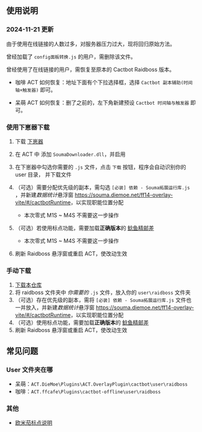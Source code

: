 ## 使用说明

### 2024-11-21 更新

由于使用在线链接的人数过多，对服务器压力过大，现将回归原始方法。

曾经加载了 `config面板转换.js` 的用户，需删除该文件。

曾经使用了在线链接的用户，需恢复至原本的 Cactbot Raidboss 版本。

- 咖啡 ACT 如何恢复：地址下面有个下拉选择框，选择 `Cactbot 副本辅助(时间轴+触发器)` 即可。

- 呆萌 ACT 如何恢复：删了之前的，左下角新建预设 `Cactbot 时间轴与触发器` 即可。

### 使用下崽器下载

1. 下载 [下崽器](https://github.com/Souma-Sumire/SoumaDownloader/releases)
1. 在 ACT 中 添加 `SoumaDownloader.dll`，并启用
1. 在下崽器中勾选你需要的 `.js` 文件，点击 `下载` 按钮，程序会自动识别你的 user 目录， 并下载文件
1. （可选）需要分配优先级的副本，需勾选 `[必装] 依赖 - Souma拓展运行库.js` ，并新建*数据统计*悬浮窗 <https://souma.diemoe.net/ff14-overlay-vite/#/cactbotRuntime>，以实现职能位置分配

    - 本次零式 M1S ~ M4S 不需要这一步操作

1. （可选）若使用标点功能，需要加载**正确版本**的 [鲶鱼精邮差](https://github.com/Natsukage/PostNamazu/releases)

    - 本次零式 M1S ~ M4S 不需要这一步操作

1. 刷新 Raidboss 悬浮窗或重启 ACT，使改动生效

### 手动下载

1. [下载本仓库](https://github.com/Souma-Sumire/raidboss-user-js-public/archive/refs/heads/main.zip)
1. 将 raidboss 文件夹中 *你需要的* `.js` 文件，放入你的 `user\raidboss` 文件夹
1. （可选）存在优先级的副本，需将 `[必装] 依赖 - Souma拓展运行库.js` 文件也一并放入，并新建*数据统计*悬浮窗 <https://souma.diemoe.net/ff14-overlay-vite/#/cactbotRuntime>，以实现职能位置分配
1. （可选）使用标点功能，需要加载**正确版本**的 [鲶鱼精邮差](https://github.com/Natsukage/PostNamazu/releases)
1. 刷新 Raidboss 悬浮窗或重启 ACT，使改动生效

## 常见问题

### User 文件夹在哪

- 呆萌：`ACT.DieMoe\Plugins\ACT.OverlayPlugin\cactbot\user\raidboss`
- 咖啡：`ACT.ffcafe\Plugins\cactbot-offline\user\raidboss`

### 其他

- [欧米茄标点说明](https://docs.qq.com/doc/DTXZHb1lXcUZ4eXBh)
